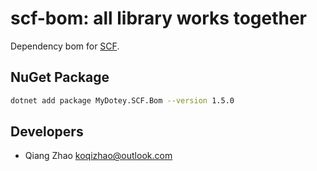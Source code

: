 # scf-bom: all library works together

Dependency bom for [SCF](https://github.com/mydotey/scf).

## NuGet Package

```sh
dotnet add package MyDotey.SCF.Bom --version 1.5.0
```

## Developers

- Qiang Zhao <koqizhao@outlook.com>
